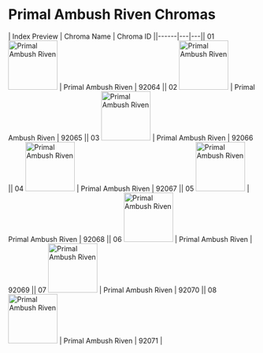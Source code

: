 # Primal Ambush Riven Chromas

| Index  Preview | Chroma Name | Chroma ID ||------|---|---|| 01  <img src='https://raw.communitydragon.org/latest/plugins/rcp-be-lol-game-data/global/default/v1/champion-chroma-images/92/92064.png' alt='Primal Ambush Riven' width='100'> | Primal Ambush Riven | 92064 || 02  <img src='https://raw.communitydragon.org/latest/plugins/rcp-be-lol-game-data/global/default/v1/champion-chroma-images/92/92065.png' alt='Primal Ambush Riven' width='100'> | Primal Ambush Riven | 92065 || 03  <img src='https://raw.communitydragon.org/latest/plugins/rcp-be-lol-game-data/global/default/v1/champion-chroma-images/92/92066.png' alt='Primal Ambush Riven' width='100'> | Primal Ambush Riven | 92066 || 04  <img src='https://raw.communitydragon.org/latest/plugins/rcp-be-lol-game-data/global/default/v1/champion-chroma-images/92/92067.png' alt='Primal Ambush Riven' width='100'> | Primal Ambush Riven | 92067 || 05  <img src='https://raw.communitydragon.org/latest/plugins/rcp-be-lol-game-data/global/default/v1/champion-chroma-images/92/92068.png' alt='Primal Ambush Riven' width='100'> | Primal Ambush Riven | 92068 || 06  <img src='https://raw.communitydragon.org/latest/plugins/rcp-be-lol-game-data/global/default/v1/champion-chroma-images/92/92069.png' alt='Primal Ambush Riven' width='100'> | Primal Ambush Riven | 92069 || 07  <img src='https://raw.communitydragon.org/latest/plugins/rcp-be-lol-game-data/global/default/v1/champion-chroma-images/92/92070.png' alt='Primal Ambush Riven' width='100'> | Primal Ambush Riven | 92070 || 08  <img src='https://raw.communitydragon.org/latest/plugins/rcp-be-lol-game-data/global/default/v1/champion-chroma-images/92/92071.png' alt='Primal Ambush Riven' width='100'> | Primal Ambush Riven | 92071 |